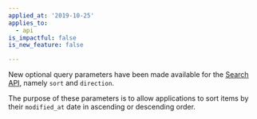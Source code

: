 ```yaml
---
applied_at: '2019-10-25'
applies_to:
  - api
is_impactful: false
is_new_feature: false

---
```



New optional query parameters have been made available for the
[Search API](e://get-search), namely `sort` and `direction`.

The purpose of these parameters is to allow applications to sort items by their
`modified_at` date in ascending or descending order.

